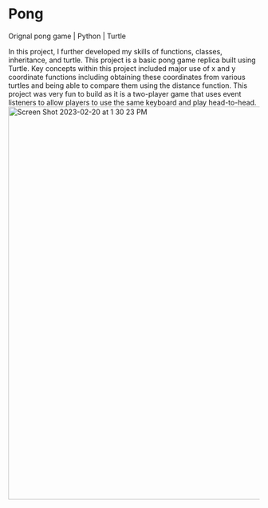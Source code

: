 # Pong
Orignal pong game | Python | Turtle

In this project, I further developed my skills of functions, classes, inheritance, and turtle. This project is a basic pong game replica built using Turtle. Key concepts within this project included major use of x and y coordinate functions including obtaining these coordinates from various turtles and being able to compare them using the distance function. This project was very fun to build as it is a two-player game that uses event listeners to allow players to use the same keyboard and play head-to-head.
<img width="787" alt="Screen Shot 2023-02-20 at 1 30 23 PM" src="https://user-images.githubusercontent.com/102704926/220201127-43ef9eb1-8f69-45b7-a1d0-e8505787b509.png">
